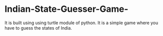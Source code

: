 # Indian-State-Guesser-Game-


It is built using using turtle module of python. It is a simple game where you have to guess the states of India.
